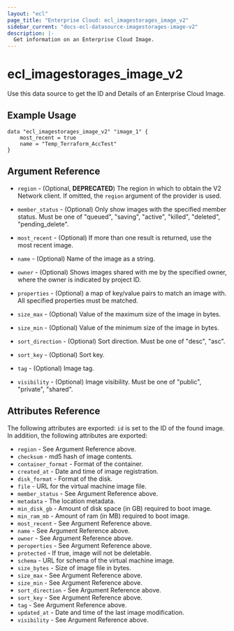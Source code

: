 ```yaml
---
layout: "ecl"
page_title: "Enterprise Cloud: ecl_imagestorages_image_v2"
sidebar_current: "docs-ecl-datasource-imagestorages-image-v2"
description: |-
  Get information on an Enterprise Cloud Image.
---
```


# ecl\_imagestorages\_image\_v2

Use this data source to get the ID and Details of an Enterprise Cloud Image.

## Example Usage

```hcl
data "ecl_imagestorages_image_v2" "image_1" {
	most_recent = true
	name = "Temp_Terraform_AccTest"
}
```

## Argument Reference

* `region` - (Optional, **DEPRECATED**) The region in which to obtain the V2 Network client.
    If omitted, the `region` argument of the provider is used.

* `member_status` - (Optional) Only show images with the specified member status. Must be one of "queued", "saving", "active", "killed", "deleted", "pending_delete".

* `most_recent` - (Optional) If more than one result is returned, use the most recent image.

* `name` - (Optional) Name of the image as a string.

* `owner` - (Optional) Shows images shared with me by the specified owner, where the owner is indicated by project ID.

* `properties` - (Optional) a map of key/value pairs to match an image with. All specified properties must be matched. 

* `size_max` - (Optional) Value of the maximum size of the image in bytes.

* `size_min` - (Optional) Value of the minimum size of the image in bytes.

* `sort_direction` - (Optional) Sort direction. Must be one of "desc", "asc".

* `sort_key` - (Optional) Sort key.

* `tag` - (Optional) Image tag.

* `visibility` - (Optional) Image visibility. Must be one of "public", "private", "shared".


## Attributes Reference

The following attributes are exported:
`id` is set to the ID of the found image. In addition, the following attributes are exported:

* `region` - See Argument Reference above.
* `checksum` - md5 hash of image contents.
* `container_format` - Format of the container.
* `created_at` - Date and time of image registration.
* `disk_format` - Format of the disk.
* `file` - URL for the virtual machine image file.
* `member_status` - See Argument Reference above.
* `metadata` - The location metadata.
* `min_disk_gb` - Amount of disk space (in GB) required to boot image.
* `min_ram_mb` - Amount of ram (in MB) required to boot image.
* `most_recent` - See Argument Reference above.
* `name` - See Argument Reference above.
* `owner` - See Argument Reference above.
* `peroperties` - See Argument Reference above.
* `protected` - If true, image will not be deletable.
* `schema` - URL for schema of the virtual machine image.
* `size_bytes` - Size of image file in bytes.
* `size_max` - See Argument Reference above.
* `size_min` - See Argument Reference above.
* `sort_direction` - See Argument Reference above.
* `sort_key` - See Argument Reference above.
* `tag` - See Argument Reference above.
* `updated_at` - Date and time of the last image modification.
* `visibility` - See Argument Reference above.